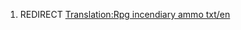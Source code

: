 1.  REDIRECT [Translation:Rpg incendiary ammo
    txt/en](Translation:Rpg_incendiary_ammo_txt/en "wikilink")